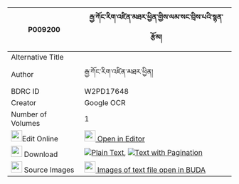 |P009200|རྒྱ་ཀོང་རིག་འཛིན་མཐར་ཕྱིན་གྱིས་ལམ་སང་བྲིས་པའི་སྙན་རྩོམ། 
| --- | --- 
|Alternative Title |
|Author| རྒྱ་ཀོང་རིག་འཛིན་མཐར་ཕྱིན།
|BDRC ID | W2PD17648
|Creator | Google OCR
|Number of Volumes| 1
|<img width="25" src="https://img.icons8.com/color/25/000000/edit-property.png">Edit Online| [<img width="25" src="https://avatars.githubusercontent.com/u/45091458?s=200&v=4"> Open in Editor](http://editor.openpecha.org/P009200)
|<img width="25" src="https://img.icons8.com/fluent/48/000000/download-2.png"/>  Download | [![](https://img.icons8.com/color/20/000000/txt.png)Plain Text](https://github.com/Openpecha/P009200/releases/download/v2/gya_kong_rigdzin_ta_ra_chin_gy_plain_P009200.zip), [![](https://img.icons8.com/color/20/000000/txt.png)Text with Pagination](https://github.com/Openpecha/P009200/releases/download/v2/gya_kong_rigdzin_ta_ra_chin_gy_pages_P009200.zip)
|<img width="25" src="https://img.icons8.com/plasticine/100/000000/pictures-folder.png"/>  Source Images | [<img width="25" src="https://library.bdrc.io/icons/BUDA-small.svg"> Images of text file open in BUDA](https://library.bdrc.io/show/bdr:W2PD17648)